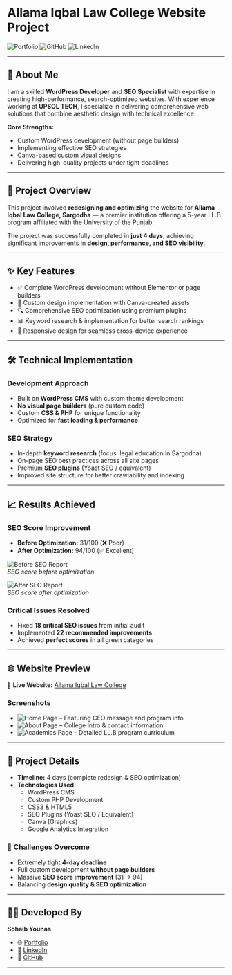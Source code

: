 # Allama Iqbal Law College Website Project

![Portfolio](https://img.shields.io/badge/Portfolio-SohaibYounas-blue) 
![GitHub](https://img.shields.io/badge/GitHub-Sohaibyounas076-green) 
![LinkedIn](https://img.shields.io/badge/LinkedIn-SohaibYounas-orange)

---

## 📌 About Me  
I am a skilled **WordPress Developer** and **SEO Specialist** with expertise in creating high-performance, search-optimized websites. With experience working at **UPSOL TECH**, I specialize in delivering comprehensive web solutions that combine aesthetic design with technical excellence.  

**Core Strengths:**  
- Custom WordPress development (without page builders)  
- Implementing effective SEO strategies  
- Canva-based custom visual designs  
- Delivering high-quality projects under tight deadlines  

---

## 📖 Project Overview  
This project involved **redesigning and optimizing** the website for **Allama Iqbal Law College, Sargodha** — a premier institution offering a 5-year LL.B program affiliated with the University of the Punjab.  

The project was successfully completed in **just 4 days**, achieving significant improvements in **design, performance, and SEO visibility**.  

---

## ✨ Key Features  
- ✅ Complete WordPress development without Elementor or page builders  
- 🎨 Custom design implementation with Canva-created assets  
- 🔍 Comprehensive SEO optimization using premium plugins  
- 📊 Keyword research & implementation for better search rankings  
- 📱 Responsive design for seamless cross-device experience  

---

## 🛠️ Technical Implementation  

### Development Approach  
- Built on **WordPress CMS** with custom theme development  
- **No visual page builders** (pure custom code)  
- Custom **CSS & PHP** for unique functionality  
- Optimized for **fast loading & performance**  

### SEO Strategy  
- In-depth **keyword research** (focus: legal education in Sargodha)  
- On-page SEO best practices across all site pages  
- Premium **SEO plugins** (Yoast SEO / equivalent)  
- Improved site structure for better crawlability and indexing  

---

## 📈 Results Achieved  

### SEO Score Improvement  
- **Before Optimization:** 31/100 (❌ Poor)  
- **After Optimization:** 94/100 (✅ Excellent)  

![Before SEO Report](https://Before_ALC-Seo_Report.png)  
*SEO score before optimization*  

![After SEO Report](https://After_ALC-Seo_Report.png)  
*SEO score after optimization*  

### Critical Issues Resolved  
- Fixed **18 critical SEO issues** from initial audit  
- Implemented **22 recommended improvements**  
- Achieved **perfect scores** in all green categories  

---

## 🌐 Website Preview  

🔗 **Live Website:** [Allama Iqbal Law College](https://alcsargodha.com/)  

### Screenshots  
- ![Home Page](https://alcsargodha.com_home.png) – Featuring CEO message and program info  
- ![About Page](https://alcsargodha.com_about.png) – College intro & contact information  
- ![Academics Page](https://alcsargodha.com_academics.png) – Detailed LL.B program curriculum  

---

## 📅 Project Details  

- **Timeline:** 4 days (complete redesign & SEO optimization)  
- **Technologies Used:**  
  - WordPress CMS  
  - Custom PHP Development  
  - CSS3 & HTML5  
  - SEO Plugins (Yoast SEO / Equivalent)  
  - Canva (Graphics)  
  - Google Analytics Integration  

### 🚀 Challenges Overcome  
- Extremely tight **4-day deadline**  
- Full custom development **without page builders**  
- Massive **SEO score improvement** (31 → 94)  
- Balancing **design quality & SEO optimization**  

---

## 👨‍💻 Developed By  
**Sohaib Younas**  

- 🌐 [Portfolio](https://sohaibyounas076.github.io/portfolio/)  
- 💼 [LinkedIn](https://linkedin.com/in/sohaibyounas)  
- 📂 [GitHub](https://github.com/Sohaibyounas076)  

---
